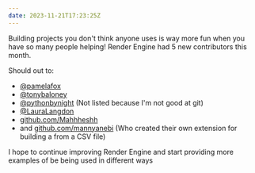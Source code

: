```yaml
---
date: 2023-11-21T17:23:25Z
---
```


Building projects you don't think anyone uses is way more fun when you have so many people helping! Render Engine had 5 new contributors this month.

Should out to:

- [@pamelafox](https://fosstodon.org/@pamelafox)
- [@tonybaloney](https://fosstodon.org/@tonybaloney)
- [@pythonbynight](https://fosstodon.org/@pythonbynight) (Not listed because I'm not good at git)
- [@LauraLangdon](https://hachyderm.io/@LauraLangdon)
- [github.com/Mahhheshh](https://github.com/Mahheshh)
- and [github.com/mannyanebi](https://github.com/mannyanebi) (Who created their own extension for building a from a CSV file)

I hope to continue improving Render Engine and start providing more examples of be being used in different ways
